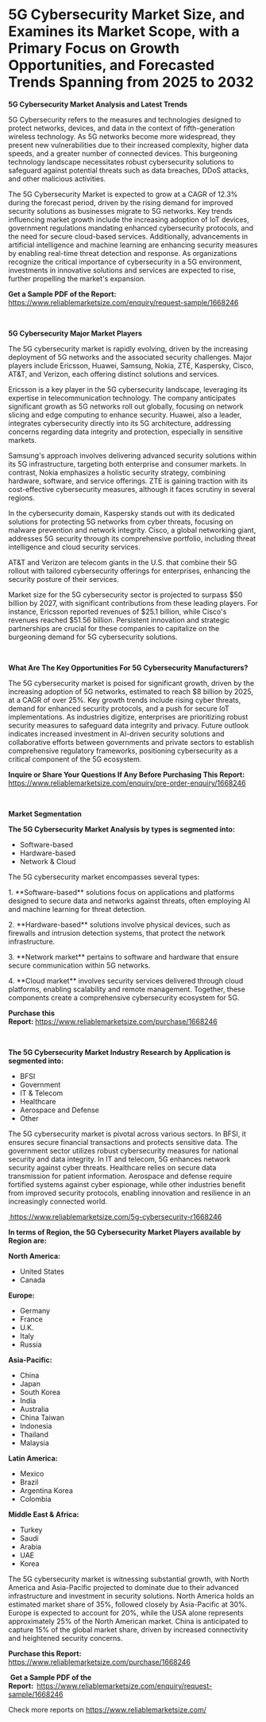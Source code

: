 <p><h1>5G Cybersecurity Market Size, and Examines its Market Scope, with a Primary Focus on Growth Opportunities, and Forecasted Trends Spanning from 2025 to 2032</h1></p><p><strong>5G Cybersecurity Market Analysis and Latest Trends</strong></p>
<p><p>5G Cybersecurity refers to the measures and technologies designed to protect networks, devices, and data in the context of fifth-generation wireless technology. As 5G networks become more widespread, they present new vulnerabilities due to their increased complexity, higher data speeds, and a greater number of connected devices. This burgeoning technology landscape necessitates robust cybersecurity solutions to safeguard against potential threats such as data breaches, DDoS attacks, and other malicious activities.</p><p>The 5G Cybersecurity Market is expected to grow at a CAGR of 12.3% during the forecast period, driven by the rising demand for improved security solutions as businesses migrate to 5G networks. Key trends influencing market growth include the increasing adoption of IoT devices, government regulations mandating enhanced cybersecurity protocols, and the need for secure cloud-based services. Additionally, advancements in artificial intelligence and machine learning are enhancing security measures by enabling real-time threat detection and response. As organizations recognize the critical importance of cybersecurity in a 5G environment, investments in innovative solutions and services are expected to rise, further propelling the market's expansion.</p></p>
<p><strong>Get a Sample PDF of the Report:&nbsp;</strong> <a href="https://www.reliablemarketsize.com/enquiry/request-sample/1668246?utm_campaign=3226&utm_medium=2&utm_source=Github&utm_content=ia&utm_term=06032025&utm_id=5g-cybersecurity">https://www.reliablemarketsize.com/enquiry/request-sample/1668246</a></p>
<p>&nbsp;</p>
<p><strong>5G Cybersecurity Major Market Players</strong></p>
<p><p>The 5G cybersecurity market is rapidly evolving, driven by the increasing deployment of 5G networks and the associated security challenges. Major players include Ericsson, Huawei, Samsung, Nokia, ZTE, Kaspersky, Cisco, AT&T, and Verizon, each offering distinct solutions and services.</p><p>Ericsson is a key player in the 5G cybersecurity landscape, leveraging its expertise in telecommunication technology. The company anticipates significant growth as 5G networks roll out globally, focusing on network slicing and edge computing to enhance security. Huawei, also a leader, integrates cybersecurity directly into its 5G architecture, addressing concerns regarding data integrity and protection, especially in sensitive markets.</p><p>Samsung's approach involves delivering advanced security solutions within its 5G infrastructure, targeting both enterprise and consumer markets. In contrast, Nokia emphasizes a holistic security strategy, combining hardware, software, and service offerings. ZTE is gaining traction with its cost-effective cybersecurity measures, although it faces scrutiny in several regions.</p><p>In the cybersecurity domain, Kaspersky stands out with its dedicated solutions for protecting 5G networks from cyber threats, focusing on malware prevention and network integrity. Cisco, a global networking giant, addresses 5G security through its comprehensive portfolio, including threat intelligence and cloud security services. </p><p>AT&T and Verizon are telecom giants in the U.S. that combine their 5G rollout with tailored cybersecurity offerings for enterprises, enhancing the security posture of their services.</p><p>Market size for the 5G cybersecurity sector is projected to surpass $50 billion by 2027, with significant contributions from these leading players. For instance, Ericsson reported revenues of $25.1 billion, while Cisco's revenues reached $51.56 billion. Persistent innovation and strategic partnerships are crucial for these companies to capitalize on the burgeoning demand for 5G cybersecurity solutions.</p></p>
<p>&nbsp;</p>
<p><strong>What Are The Key Opportunities For 5G Cybersecurity Manufacturers?</strong></p>
<p><p>The 5G cybersecurity market is poised for significant growth, driven by the increasing adoption of 5G networks, estimated to reach $8 billion by 2025, at a CAGR of over 25%. Key growth trends include rising cyber threats, demand for enhanced security protocols, and a push for secure IoT implementations. As industries digitize, enterprises are prioritizing robust security measures to safeguard data integrity and privacy. Future outlook indicates increased investment in AI-driven security solutions and collaborative efforts between governments and private sectors to establish comprehensive regulatory frameworks, positioning cybersecurity as a critical component of the 5G ecosystem.</p></p>
<p><strong>Inquire or Share Your Questions If Any Before Purchasing This Report:</strong> <a href="https://www.reliablemarketsize.com/enquiry/pre-order-enquiry/1668246?utm_campaign=3226&utm_medium=2&utm_source=Github&utm_content=ia&utm_term=06032025&utm_id=5g-cybersecurity">https://www.reliablemarketsize.com/enquiry/pre-order-enquiry/1668246</a></p>
<p>&nbsp;</p>
<p><strong>Market Segmentation</strong></p>
<p><strong>The 5G Cybersecurity Market Analysis by types is segmented into:</strong></p>
<p><ul><li>Software-based</li><li>Hardware-based</li><li>Network & Cloud</li></ul></p>
<p><p>The 5G cybersecurity market encompasses several types: </p><p>1. **Software-based** solutions focus on applications and platforms designed to secure data and networks against threats, often employing AI and machine learning for threat detection.</p><p>  </p><p>2. **Hardware-based** solutions involve physical devices, such as firewalls and intrusion detection systems, that protect the network infrastructure.</p><p>  </p><p>3. **Network market** pertains to software and hardware that ensure secure communication within 5G networks.</p><p>4. **Cloud market** involves security services delivered through cloud platforms, enabling scalability and remote management. Together, these components create a comprehensive cybersecurity ecosystem for 5G.</p></p>
<p><strong>Purchase this Report:&nbsp;</strong><a href="https://www.reliablemarketsize.com/purchase/1668246?utm_campaign=3226&utm_medium=2&utm_source=Github&utm_content=ia&utm_term=06032025&utm_id=5g-cybersecurity">https://www.reliablemarketsize.com/purchase/1668246</a></p>
<p>&nbsp;</p>
<p><strong>The 5G Cybersecurity Market Industry Research by Application is segmented into:</strong></p>
<p><ul><li>BFSI</li><li>Government</li><li>IT & Telecom</li><li>Healthcare</li><li>Aerospace and Defense</li><li>Other</li></ul></p>
<p><p>The 5G cybersecurity market is pivotal across various sectors. In BFSI, it ensures secure financial transactions and protects sensitive data. The government sector utilizes robust cybersecurity measures for national security and data integrity. In IT and telecom, 5G enhances network security against cyber threats. Healthcare relies on secure data transmission for patient information. Aerospace and defense require fortified systems against cyber espionage, while other industries benefit from improved security protocols, enabling innovation and resilience in an increasingly connected world.</p></p>
<p><a href="https://www.reliablemarketsize.com/5g-cybersecurity-r1668246?utm_campaign=3226&utm_medium=2&utm_source=Github&utm_content=ia&utm_term=06032025&utm_id=5g-cybersecurity">&nbsp;https://www.reliablemarketsize.com/5g-cybersecurity-r1668246</a></p>
<p><strong>In terms of Region, the 5G Cybersecurity Market Players available by Region are:</strong></p>
<p>
    <p> <strong> North America: </strong>
        <ul>
            <li>United States</li>
            <li>Canada</li>
        </ul>
        </p> 
    <p> <strong> Europe: </strong>
        <ul>
            <li>Germany</li>
            <li>France</li>
            <li>U.K.</li>
            <li>Italy</li>
            <li>Russia</li>
        </ul>
        </p> 
    <p> <strong> Asia-Pacific: </strong>
        <ul>
            <li>China</li>
            <li>Japan</li>
            <li>South Korea</li>
            <li>India</li>
            <li>Australia</li>
            <li>China Taiwan</li>
            <li>Indonesia</li>
            <li>Thailand</li>
            <li>Malaysia</li>
        </ul>
        </p> 
    <p> <strong> Latin America: </strong>
        <ul>
            <li>Mexico</li>
            <li>Brazil</li>
            <li>Argentina Korea</li>
            <li>Colombia</li>
        </ul>
        </p> 
    <p> <strong> Middle East & Africa: </strong>
        <ul>
            <li>Turkey</li>
            <li>Saudi</li>
            <li>Arabia</li>
            <li>UAE</li>
            <li>Korea</li>
        </ul>
    </p>
    </p>
<p><p>The 5G cybersecurity market is witnessing substantial growth, with North America and Asia-Pacific projected to dominate due to their advanced infrastructure and investment in security solutions. North America holds an estimated market share of 35%, followed closely by Asia-Pacific at 30%. Europe is expected to account for 20%, while the USA alone represents approximately 25% of the North American market. China is anticipated to capture 15% of the global market share, driven by increased connectivity and heightened security concerns.</p></p>
<p><strong>Purchase this Report: </strong><a href="https://www.reliablemarketsize.com/purchase/1668246?utm_campaign=3226&utm_medium=2&utm_source=Github&utm_content=ia&utm_term=06032025&utm_id=5g-cybersecurity">https://www.reliablemarketsize.com/purchase/1668246</a></p>
<p>&nbsp;<strong>Get a Sample PDF of the Report:&nbsp;&nbsp;</strong><a href="https://www.reliablemarketsize.com/enquiry/request-sample/1668246?utm_campaign=3226&utm_medium=2&utm_source=Github&utm_content=ia&utm_term=06032025&utm_id=5g-cybersecurity">https://www.reliablemarketsize.com/enquiry/request-sample/1668246</a></p>
<p><strong></strong></p>
<p>Check more reports on <a href="https://www.reliablemarketsize.com/?utm_campaign=3226&utm_medium=2&utm_source=Github&utm_content=ia&utm_term=06032025&utm_id=5g-cybersecurity">https://www.reliablemarketsize.com/</a></p>